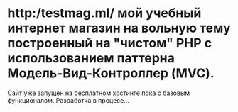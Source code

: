 # http:/testmag.ml/ мой учебный интернет магазин на вольную тему построенный на "чистом" PHP с использованием паттерна Модель-Вид-Контроллер (MVC).
Сайт уже запущен на бесплатном хостинге пока с базовым функционалом. Разработка в процесе...
